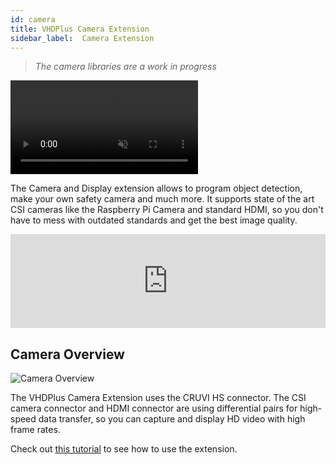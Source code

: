 ```yaml
---
id: camera
title: VHDPlus Camera Extension
sidebar_label:  Camera Extension
---
```


> _The camera libraries are a work in progress_

<video muted autoPlay><source src="/img/extensions/cam/Camera_An.mp4" type="video/mp4"/>Your browser does not support the video tag. You can download the video anyway.</video>

The Camera and Display extension allows to program object detection, make your own safety camera and much more. 
It supports state of the art CSI cameras like the Raspberry Pi Camera and standard HDMI, so you don't have to mess with outdated standards and get the best image quality.

<div class="fluidMedia"><iframe id="ytplayer" type="text/html" width="100%" src="https://www.youtube.com/embed/M-brSqyzdFU?autoplay=0&origin=http://vhdplus.com" frameborder="0" allowFullScreen></iframe></div>

## Camera Overview
![Camera Overview](/img/extensions/cam/Top_labled.png)

The VHDPlus Camera Extension uses the CRUVI HS connector. The CSI camera connector and HDMI connector are using differential pairs for high-speed data transfer, so you can capture and display HD video with high frame rates.

Check out [this tutorial](/docs/community/camera) to see how to use the extension. 


